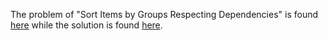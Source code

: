 The problem of "Sort Items by Groups Respecting Dependencies" is found [here](https://leetcode.com/problems/sort-items-by-groups-respecting-dependencies/description/) while the solution is found [here]().